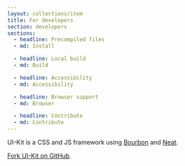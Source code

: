```yaml
---
layout: collections/item
title: For developers
section: developers
sections:
  - headline: Precompiled files
  - md: Install

  - headline: Local build
  - md: Build

  - headline: Accessibility
  - md: Accessibility

  - headline: Browser support
  - md: Browser

  - headline: Contribute
  - md: Contribute
---
```


<p class="abstract">UI-Kit is a CSS and JS framework using <a href="http://bourbon.io/" rel="external">Bourbon</a> and <a href="http://neat.bourbon.io/" rel="external">Neat</a>.</p>

<a href="https://github.com/AusDTO/gov-au-ui-kit/blob/develop/RELEASING.md" rel="external">Fork UI-Kit on GitHub</a>.
